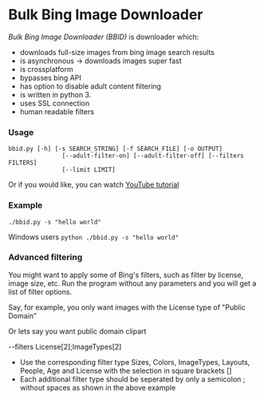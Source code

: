 Bulk Bing Image Downloader
==========================
*Bulk Bing Image Downloader (BBID)* is downloader which:
- downloads full-size images from bing image search results
- is asynchronous -> downloads images super fast
- is crossplatform
- bypasses bing API
- has option to disable adult content filtering
- is written in python 3.
- uses SSL connection
- human readable filters

### Usage
```
bbid.py [-h] [-s SEARCH_STRING] [-f SEARCH_FILE] [-o OUTPUT]
               [--adult-filter-on] [--adult-filter-off] [--filters FILTERS]
               [--limit LIMIT]
```
Or if you would like, you can watch [YouTube tutorial](https://youtu.be/nJ4CixTsYQI)

### Example
`./bbid.py -s "hello world"`

Windows users
`python ./bbid.py -s "hello world"`

### Advanced filtering
You might want to apply some of Bing's filters, such as filter by license, image size, etc. Run the program without any parameters and you will get a list of filter options.

Say, for example, you only want images with the License type of "Public Domain"



Or lets say you want public domain clipart

--filters License[2];ImageTypes[2]

- Use the corresponding filter type Sizes, Colors, ImageTypes, Layouts, People, Age and License with the selection in square brackets []
- Each additional filter type should be seperated by only a semicolon ; without spaces as shown in the above example
